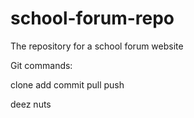 # school-forum-repo
The repository for a school forum website 

Git commands:

clone 
add
commit
pull
push

deez nuts
